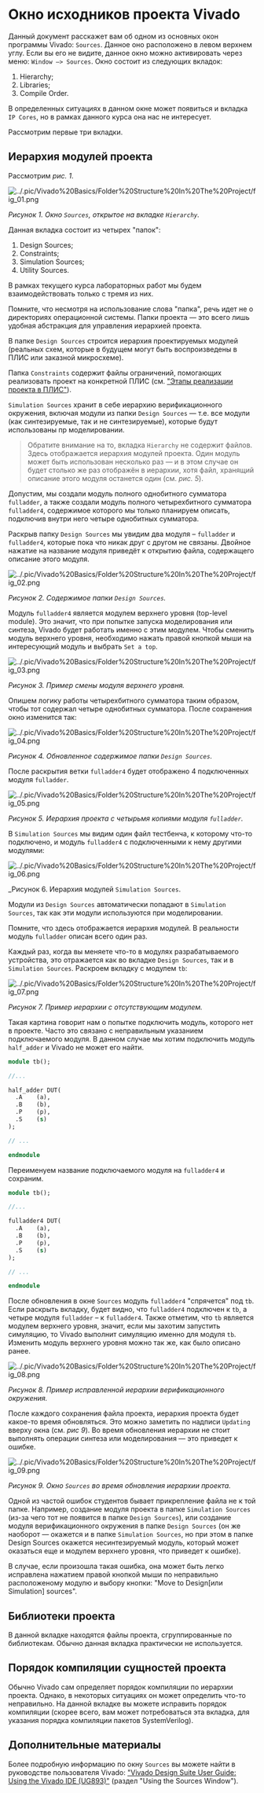 # Окно исходников проекта Vivado

Данный документ расскажет вам об одном из основных окон программы Vivado: `Sources`. Данное оно расположено в левом верхнем углу. Если вы его не видите, данное окно можно активировать через меню: `Window –> Sources`. Окно состоит из следующих вкладок:

1. Hierarchy;
2. Libraries;
3. Compile Order.

В определенных ситуациях в данном окне может появиться и вкладка `IP Cores`, но в рамках данного курса она нас не интересует.

Рассмотрим первые три вкладки.

## Иерархия модулей проекта

Рассмотрим _рис. 1_.

![../.pic/Vivado%20Basics/Folder%20Structure%20In%20The%20Project/fig_01.png](../.pic/Vivado%20Basics/Folder%20Structure%20In%20The%20Project/fig_01.png)

_Рисунок 1. Окно `Sources`, открытое на вкладке `Hierarchy`._

Данная вкладка состоит из четырех "папок":

1. Design Sources;
2. Constraints;
3. Simulation Sources;
4. Utility Sources.

В рамках текущего курса лабораторных работ мы будем взаимодействовать только с тремя из них.

Помните, что несмотря на использование слова "папка", речь идет не о директориях операционной системы. Папки проекта — это всего лишь удобная абстракция для управления иерархией проекта.

В папке `Design Sources` строится иерархия проектируемых модулей (реальных схем, которые в будущем могут быть воспроизведены в ПЛИС или заказной микросхеме).

Папка `Constraints` содержит файлы ограничений, помогающих реализовать проект на конкретной ПЛИС (см. ["Этапы реализации проекта в ПЛИС"](../Introduction/Implementation%20steps.md#implementation)).

`Simulation Sources` хранит в себе иерархию верификационного окружения, включая модули из папки `Design Sources` — т.е. все модули (как синтезируемые, так и не синтезируемые), которые будут использованы пр моделировании.

> Обратите внимание на то, вкладка `Hierarchy` не содержит файлов. Здесь отображается иерархия модулей проекта. Один модуль может быть использован несколько раз — и в этом случае он будет столько же раз отображён в иерархии, хотя файл, хранящий описание этого модуля останется один (см. _рис. 5_).

Допустим, мы создали модуль полного однобитного сумматора `fulladder`, а также создали модуль полного четырехбитного сумматора `fulladder4`, содержимое которого мы только планируем описать, подключив внутри него четыре однобитных сумматора.

Раскрыв папку `Design Sources` мы увидим два модуля – `fulladder` и `fulladder4`, которые пока что никак друг с другом не связаны. Двойное нажатие на название модуля приведёт к открытию файла, содержащего описание этого модуля.

![../.pic/Vivado%20Basics/Folder%20Structure%20In%20The%20Project/fig_02.png](../.pic/Vivado%20Basics/Folder%20Structure%20In%20The%20Project/fig_02.png)

_Рисунок 2. Содержимое папки `Design Sources`._

Модуль `fulladder4` является модулем верхнего уровня (top-level module). Это значит, что при попытке запуска моделирования или синтеза, Vivado будет работать именно с этим модулем. Чтобы сменить модуль верхнего уровня, необходимо нажать правой кнопкой мыши на интересующий модуль и выбрать `Set a top`.

![../.pic/Vivado%20Basics/Folder%20Structure%20In%20The%20Project/fig_03.png](../.pic/Vivado%20Basics/Folder%20Structure%20In%20The%20Project/fig_03.png)

_Рисунок 3. Пример смены модуля верхнего уровня._

Опишем логику работы четырехбитного сумматора таким образом, чтобы тот содержал четыре однобитных сумматора. После сохранения окно изменится так:

![../.pic/Vivado%20Basics/Folder%20Structure%20In%20The%20Project/fig_04.png](../.pic/Vivado%20Basics/Folder%20Structure%20In%20The%20Project/fig_04.png)

_Рисунок 4. Обновленное содержимое папки `Design Sources`._

После раскрытия ветки `fulladder4` будет отображено 4 подключенных модуля `fulladder`.

![../.pic/Vivado%20Basics/Folder%20Structure%20In%20The%20Project/fig_05.png](../.pic/Vivado%20Basics/Folder%20Structure%20In%20The%20Project/fig_05.png)

_Рисунок 5. Иерархия проекта с четырьмя копиями модуля `fulladder`._

В `Simulation Sources` мы видим один файл тестбенча, к которому что-то подключено, и модуль `fulladder4` с подключенными к нему другими модулями:

![../.pic/Vivado%20Basics/Folder%20Structure%20In%20The%20Project/fig_06.png](../.pic/Vivado%20Basics/Folder%20Structure%20In%20The%20Project/fig_06.png)

_Рисунок 6. Иерархия модулей `Simulation Sources`.

Модули из `Design Sources` автоматически попадают в `Simulation Sources`, так как эти модули используются при моделировании.

Помните, что здесь отображается иерархия модулей. В реальности модуль `fulladder` описан всего один раз.

Каждый раз, когда вы меняете что-то в модулях разрабатываемого устройства, это отражается как во вкладке `Design Sources`, так и в `Simulation Sources`. Раскроем вкладку с модулем `tb`:

![../.pic/Vivado%20Basics/Folder%20Structure%20In%20The%20Project/fig_07.png](../.pic/Vivado%20Basics/Folder%20Structure%20In%20The%20Project/fig_07.png)

_Рисунок 7. Пример иерархии с отсутствующим модулем._

Такая картина говорит нам о попытке подключить модуль, которого нет в проекте. Часто это связано с неправильным указанием подключаемого модуля. В данном случае мы хотим подключить модуль `half_adder` и Vivado не может его найти.

```SystemVerilog
module tb();

//...

half_adder DUT(
  .A    (a),
  .B    (b),
  .P    (p),
  .S    (s)
);

// ...

endmodule
```

Переименуем название подключаемого модуля на `fulladder4` и сохраним.

```SystemVerilog
module tb();

//...

fulladder4 DUT(
  .A    (a),
  .B    (b),
  .P    (p),
  .S    (s)
);

// ...

endmodule
```

После обновления в окне `Sources` модуль `fulladder4` "спрячется" под `tb`. Если раскрыть вкладку, будет видно, что `fulladder4` подключен к `tb`, а четыре модуля `fulladder` – к `fulladder4`. Также отметим, что `tb` является модулем верхнего уровня, значит, если мы захотим запустить симуляцию, то Vivado выполнит симуляцию именно для модуля `tb`. Изменить модуль верхнего уровня можно так же, как было описано ранее.

![../.pic/Vivado%20Basics/Folder%20Structure%20In%20The%20Project/fig_08.png](../.pic/Vivado%20Basics/Folder%20Structure%20In%20The%20Project/fig_08.png)

_Рисунок 8. Пример исправленной иерархии верификационного окружения._

После каждого сохранения файла проекта, иерархия проекта будет какое-то время обновляться. Это можно заметить по надписи `Updating` вверху окна (см. _рис 9_). Во время обновления иерархии не стоит выполнять операции синтеза или моделирования — это приведет к ошибке.

![../.pic/Vivado%20Basics/Folder%20Structure%20In%20The%20Project/fig_09.png](../.pic/Vivado%20Basics/Folder%20Structure%20In%20The%20Project/fig_09.png)

_Рисунок 9. Окно `Sources` во время обновления иерархии проекта._

Одной из частой ошибок студентов бывает прикрепление файла не к той папке. Например, создание модуля проекта в папке `Simulation Sources` (из-за чего тот не появится в папке `Design Sources`), или создание модуля верификационного окружения в папке `Design Sources` (он же наоборот — окажется и в папке `Simulation Sources`, но при этом в папке Design Sources окажется несинтезируемый модуль, который может оказаться еще и модулем верхнего уровня, что приведет к ошибке).

В случае, если произошла такая ошибка, она может быть легко исправлена нажатием правой кнопкой мыши по неправильно расположеному модулю и выбору кнопки: "Move to Design[или Simulation] sources".

## Библиотеки проекта

В данной вкладке находятся файлы проекта, сгруппированные по библиотекам. Обычно данная вкладка практически не используется.

## Порядок компиляции сущностей проекта

Обычно Vivado сам определяет порядок компиляции по иерархии проекта. Однако, в некоторых ситуациях он может определить что-то неправильно. На данной вкладке вы можете исправить порядок компиляции (скорее всего, вам может потребоваться эта вкладка, для указания порядка компиляции пакетов SystemVerilog).

## Дополнительные материалы

Более подробную информацию по окну `Sources` вы можете найти в руководстве пользователя Vivado: ["Vivado Design Suite User Guide: Using the Vivado IDE (UG893)"](https://docs.xilinx.com/r/en-US/ug893-vivado-ide/Using-the-Sources-Window) (раздел "Using the Sources Window").

